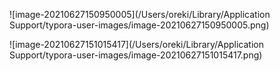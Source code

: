 ![image-20210627150950005](/Users/oreki/Library/Application Support/typora-user-images/image-20210627150950005.png)



![image-20210627151015417](/Users/oreki/Library/Application Support/typora-user-images/image-20210627151015417.png)